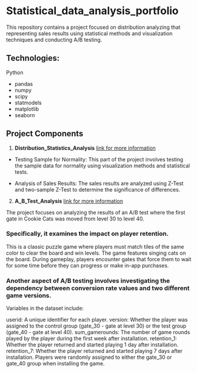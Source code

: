 # Statistical_data_analysis_portfolio

This repository contains a project focused on distribution analyzing that representing sales results using statistical methods and visualization techniques and conducting A/B testing.

## Technologies:
Python
- pandas
- numpy
- scipy
- statmodels
- matplotlib
- seaborn

## Project Components

1. __Distribution_Statistics_Analysis__ [link for more information](https://github.com/Garina006/Statistical_data_analysis_portfolio/blob/main/Distribution_Statistics_Analysis.ipynb)
   
- Testing Sample for Normality:
   This part of the project involves testing the sample data for normality using visualization methods and statistical tests.
   
-  Analysis of Sales Results:
   The sales results are analyzed using Z-Test and two-sample Z-Test to determine the significance of differences.

2. __A_B_Test_Analysis__ [link for more information](https://github.com/Garina006/Statistical_data_analysis_portfolio/blob/main/A_B_Test_Analysis.ipynb)

The project focuses on analyzing the results of an A/B test where the first gate in Cookie Cats was moved from level 30 to level 40. 
### Specifically, it examines the impact on player retention.

This is a classic puzzle game where players must match tiles of the same color to clear the board and win levels. The game features singing cats on the board.
During gameplay, players encounter gates that force them to wait for some time before they can progress or make in-app purchases. 

### Another aspect of A/B testing involves investigating the dependency between conversion rate values and two different game versions.

Variables in the dataset include:

userid: A unique identifier for each player.
version: Whether the player was assigned to the control group (gate_30 - gate at level 30) or the test group (gate_40 - gate at level 40).
sum_gamerounds: The number of game rounds played by the player during the first week after installation.
retention_1: Whether the player returned and started playing 1 day after installation.
retention_7: Whether the player returned and started playing 7 days after installation.
Players were randomly assigned to either the gate_30 or gate_40 group when installing the game.
